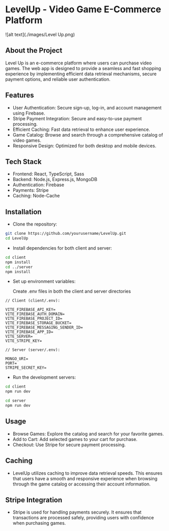 
# LevelUp - Video Game E-Commerce Platform
![alt text](./images/Level Up.png)



## About the Project
Level Up is an e-commerce platform where users can purchase video games. The web app is designed to provide a seamless and fast shopping experience by implementing efficient data retrieval mechanisms, secure payment options, and reliable user authentication.
## Features

- User Authentication: Secure sign-up, log-in, and account management using Firebase.
- Stripe Payment Integration: Secure and easy-to-use payment processing.
- Efficient Caching: Fast data retrieval to enhance user experience.
- Game Catalog: Browse and search through a comprehensive catalog of video games.
- Responsive Design: Optimized for both desktop and mobile devices.
## Tech Stack

- Frontend: React, TypeScript, Sass
- Backend: Node.js, Express.js, MongoDB
- Authentication: Firebase
- Payments: Stripe
- Caching: Node-Cache



## Installation

- Clone the repository:

```bash
git clone https://github.com/yourusername/LevelUp.git
cd LevelUp
```
- Install dependencies for both client and server:
```bash
cd client
npm install
cd ../server
npm install
```

- Set up environment variables:
    
    Create .env files in both the client and server directories
```plaintext
// Client (client/.env):
   
VITE_FIREBASE_API_KEY=
VITE_FIREBASE_AUTH_DOMAIN=
VITE_FIREBASE_PROJECT_ID=
VITE_FIREBASE_STORAGE_BUCKET=
VITE_FIREBASE_MESSAGING_SENDER_ID=
VITE_FIREBASE_APP_ID=
VITE_SERVER=
VITE_STRIPE_KEY=
```

```plaintext
// Server (server/.env):

MONGO_URI=
PORT=
STRIPE_SECRET_KEY=
```

- Run the development servers:
    
```bash
cd client  
npm run dev
```
```bash
cd server  
npm run dev
```

    
## Usage

- Browse Games: Explore the catalog and search for your favorite games.
- Add to Cart: Add selected games to your cart for purchase.
- Checkout: Use Stripe for secure payment processing.
## Caching

- LevelUp utilizes caching to improve data retrieval speeds. This ensures that users have a smooth and responsive experience when browsing through the game catalog or accessing their account information.
## Stripe Integration
- Stripe is used for handling payments securely. It ensures that transactions are processed safely, providing users with confidence when purchasing games.
